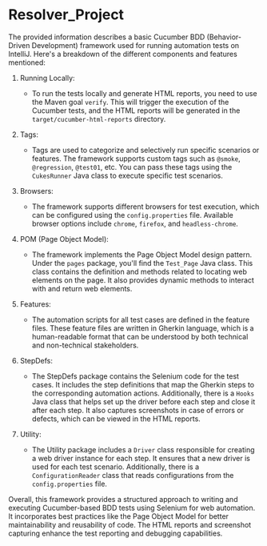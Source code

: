 # Resolver_Project

The provided information describes a basic Cucumber BDD (Behavior-Driven Development) framework used for running automation tests on IntelliJ. Here's a breakdown of the different components and features mentioned:

1. Running Locally:
   - To run the tests locally and generate HTML reports, you need to use the Maven goal `verify`. This will trigger the execution of the Cucumber tests, and the HTML reports will be generated in the `target/cucumber-html-reports` directory.

2. Tags:
   - Tags are used to categorize and selectively run specific scenarios or features. The framework supports custom tags such as `@smoke`, `@regression`, `@test01`, etc. You can pass these tags using the `CukesRunner` Java class to execute specific test scenarios.

3. Browsers:
   - The framework supports different browsers for test execution, which can be configured using the `config.properties` file. Available browser options include `chrome`, `firefox`, and `headless-chrome`.

4. POM (Page Object Model):
   - The framework implements the Page Object Model design pattern. Under the `pages` package, you'll find the `Test_Page` Java class. This class contains the definition and methods related to locating web elements on the page. It also provides dynamic methods to interact with and return web elements.

5. Features:
   - The automation scripts for all test cases are defined in the feature files. These feature files are written in Gherkin language, which is a human-readable format that can be understood by both technical and non-technical stakeholders.

6. StepDefs:
   - The StepDefs package contains the Selenium code for the test cases. It includes the step definitions that map the Gherkin steps to the corresponding automation actions. Additionally, there is a `Hooks` Java class that helps set up the driver before each step and close it after each step. It also captures screenshots in case of errors or defects, which can be viewed in the HTML reports.

7. Utility:
   - The Utility package includes a `Driver` class responsible for creating a web driver instance for each step. It ensures that a new driver is used for each test scenario. Additionally, there is a `ConfigurationReader` class that reads configurations from the `config.properties` file.

Overall, this framework provides a structured approach to writing and executing Cucumber-based BDD tests using Selenium for web automation. It incorporates best practices like the Page Object Model for better maintainability and reusability of code. The HTML reports and screenshot capturing enhance the test reporting and debugging capabilities.

